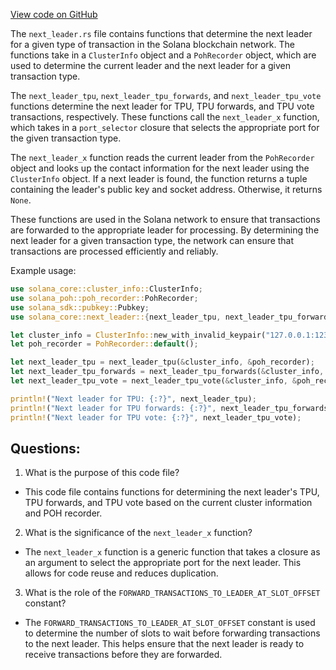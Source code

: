 [View code on GitHub](https://github.com/solana-labs/solana/blob/master/core/src/next_leader.rs)

The `next_leader.rs` file contains functions that determine the next leader for a given type of transaction in the Solana blockchain network. The functions take in a `ClusterInfo` object and a `PohRecorder` object, which are used to determine the current leader and the next leader for a given transaction type.

The `next_leader_tpu`, `next_leader_tpu_forwards`, and `next_leader_tpu_vote` functions determine the next leader for TPU, TPU forwards, and TPU vote transactions, respectively. These functions call the `next_leader_x` function, which takes in a `port_selector` closure that selects the appropriate port for the given transaction type.

The `next_leader_x` function reads the current leader from the `PohRecorder` object and looks up the contact information for the next leader using the `ClusterInfo` object. If a next leader is found, the function returns a tuple containing the leader's public key and socket address. Otherwise, it returns `None`.

These functions are used in the Solana network to ensure that transactions are forwarded to the appropriate leader for processing. By determining the next leader for a given transaction type, the network can ensure that transactions are processed efficiently and reliably.

Example usage:

```rust
use solana_core::cluster_info::ClusterInfo;
use solana_poh::poh_recorder::PohRecorder;
use solana_sdk::pubkey::Pubkey;
use solana_core::next_leader::{next_leader_tpu, next_leader_tpu_forwards, next_leader_tpu_vote};

let cluster_info = ClusterInfo::new_with_invalid_keypair("127.0.0.1:1234".parse().unwrap());
let poh_recorder = PohRecorder::default();

let next_leader_tpu = next_leader_tpu(&cluster_info, &poh_recorder);
let next_leader_tpu_forwards = next_leader_tpu_forwards(&cluster_info, &poh_recorder);
let next_leader_tpu_vote = next_leader_tpu_vote(&cluster_info, &poh_recorder);

println!("Next leader for TPU: {:?}", next_leader_tpu);
println!("Next leader for TPU forwards: {:?}", next_leader_tpu_forwards);
println!("Next leader for TPU vote: {:?}", next_leader_tpu_vote);
```
## Questions: 
 1. What is the purpose of this code file?
- This code file contains functions for determining the next leader's TPU, TPU forwards, and TPU vote based on the current cluster information and POH recorder.

2. What is the significance of the `next_leader_x` function?
- The `next_leader_x` function is a generic function that takes a closure as an argument to select the appropriate port for the next leader. This allows for code reuse and reduces duplication.

3. What is the role of the `FORWARD_TRANSACTIONS_TO_LEADER_AT_SLOT_OFFSET` constant?
- The `FORWARD_TRANSACTIONS_TO_LEADER_AT_SLOT_OFFSET` constant is used to determine the number of slots to wait before forwarding transactions to the next leader. This helps ensure that the next leader is ready to receive transactions before they are forwarded.